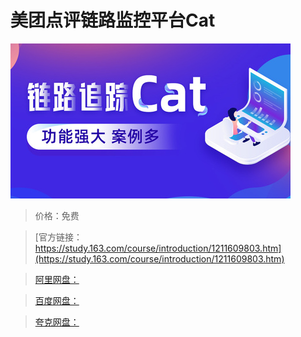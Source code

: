 # 美团点评链路监控平台Cat

![img](../../../assets/study163/free/bee88e3bdb564265b913e067b6122b37.jpg)

> 价格：免费

> [官方链接：https://study.163.com/course/introduction/1211609803.htm](https://study.163.com/course/introduction/1211609803.htm)

> [阿里网盘：]()

> [百度网盘：]()

> [夸克网盘：]()
